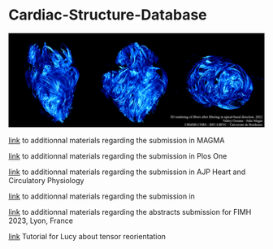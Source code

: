 # Cardiac-Structure-Database

![](Figures/best_figure_ever.png)

[link](Article-1/) to additionnal materials regarding the submission in MAGMA

[link](Article-2/) to additionnal materials regarding the submission in Plos One

[link](Article-3/) to additionnal materials regarding the submission in AJP Heart and Circulatory Physiology 

[link](Article-4/) to additionnal materials regarding the submission in 

[link](Article-5/) to additionnal materials regarding the abstracts submission for FIMH 2023, Lyon, France

[link](Tutorial_for_Lucy/) Tutorial for Lucy about tensor reorientation